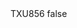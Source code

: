 <?xml version="1.0" encoding="UTF-8"?>
<CustomMetadata xmlns="http://soap.sforce.com/2006/04/metadata">
    <label>TXU856</label>
    <protected>false</protected>
</CustomMetadata>
